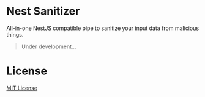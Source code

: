 # Nest Sanitizer

All-in-one NestJS compatible pipe to sanitize your input data from malicious things.

> Under development...

# License

[MIT License](./LICENSE.md)
